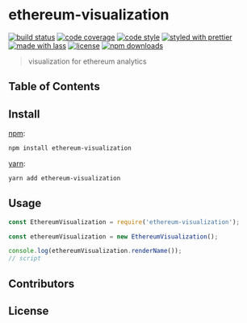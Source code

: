 # ethereum-visualization

[![build status](https://img.shields.io/travis/com/KamesCG/ethereum-visualization.svg)](https://travis-ci.com/KamesCG/ethereum-visualization)
[![code coverage](https://img.shields.io/codecov/c/github/KamesCG/ethereum-visualization.svg)](https://codecov.io/gh/KamesCG/ethereum-visualization)
[![code style](https://img.shields.io/badge/code_style-XO-5ed9c7.svg)](https://github.com/sindresorhus/xo)
[![styled with prettier](https://img.shields.io/badge/styled_with-prettier-ff69b4.svg)](https://github.com/prettier/prettier)
[![made with lass](https://img.shields.io/badge/made_with-lass-95CC28.svg)](https://lass.js.org)
[![license](https://img.shields.io/github/license/KamesCG/ethereum-visualization.svg)](LICENSE)
[![npm downloads](https://img.shields.io/npm/dt/ethereum-visualization.svg)](https://npm.im/ethereum-visualization)

> visualization for ethereum analytics

## Table of Contents


## Install

[npm][]:

```sh
npm install ethereum-visualization
```

[yarn][]:

```sh
yarn add ethereum-visualization
```


## Usage

```js
const EthereumVisualization = require('ethereum-visualization');

const ethereumVisualization = new EthereumVisualization();

console.log(ethereumVisualization.renderName());
// script
```


## Contributors


## License


##

[npm]: https://www.npmjs.com/

[yarn]: https://yarnpkg.com/
